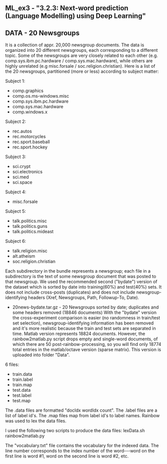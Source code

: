 ## ML_ex3 - "3.2.3: Next-word prediction (Language Modelling) using Deep Learning"

## DATA - 20 Newsgroups

It is a collection of appr. 20,000 newsgroup documents. The data is organized into 20 different newsgroups, each corresponding to a different topic. Some of the newsgroups are very closely related to each other (e.g. comp.sys.ibm.pc.hardware / comp.sys.mac.hardware), while others are highly unrelated (e.g misc.forsale / soc.religion.christian). Here is a list of the 20 newsgroups, partitioned (more or less) according to subject matter:

Subject 1:
- comp.graphics
- comp.os.ms-windows.misc
- comp.sys.ibm.pc.hardware
- comp.sys.mac.hardware
- comp.windows.x	

Subject 2:
- rec.autos
- rec.motorcycles
- rec.sport.baseball
- rec.sport.hockey	

Subject 3:
- sci.crypt
- sci.electronics
- sci.med
- sci.space

Subject 4:
- misc.forsale	

Subject 5:
- talk.politics.misc
- talk.politics.guns
- talk.politics.mideast	

Subject 6:
- talk.religion.misc
- alt.atheism
- soc.religion.christian

Each subdirectory in the bundle represents a newsgroup; each file in a subdirectory is the text of some newsgroup document that was posted to that newsgroup.
We used the recommended second ("bydate") version of the dataset which is sorted by date into training(60%) and test(40%) sets. It does not include cross-posts (duplicates) and does not include newsgroup-identifying headers (Xref, Newsgroups, Path, Followup-To, Date). 
- 20news-bydate.tar.gz - 20 Newsgroups sorted by date; duplicates and some headers removed (18846 documents)
With the "bydate" version the cross-experiment comparison is easier (no randomness in train/test set selection), newsgroup-identifying information has been removed and it's more realistic because the train and test sets are separated in time.
Matlab version represents 18824 documents. However, the rainbow2matlab.py script drops empty and single-word documents, of which there are 50 post-rainbow-processing, so you will find only 18774 total entries in the matlab/octave version (sparse matrix). This version is uploaded into folder "Data".

6 files:
- train.data
- train.label
- train.map
- test.data
- test.label
- test.map

The .data files are formatted "docIdx wordIdx count". 
The .label files are a list of label id's. 
The .map files map from label id's to label names. 
Rainbow was used to lex the data files. 

I used the following two scripts to produce the data files:
lexData.sh
rainbow2matlab.py

The "vocabulary.txt" file contains the vocabulary for the indexed data. 
The line number corresponds to the index number of the word---word on the first line is word #1, word on the second line is word #2, etc.
